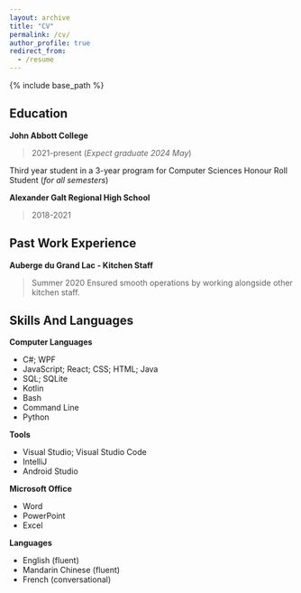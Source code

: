 ```yaml
---
layout: archive
title: "CV"
permalink: /cv/
author_profile: true
redirect_from:
  - /resume
---
```


{% include base_path %}

## Education

**John Abbott College**
> 2021-present (_Expect graduate 2024 May_)

Third year student in a 3-year program for Computer Sciences Honour Roll Student (_for all semesters_)

**Alexander Galt Regional High School**
> 2018-2021


## Past Work Experience

**Auberge du Grand Lac - Kitchen Staff**
> Summer 2020
Ensured smooth operations by working alongside other kitchen staff.

## Skills And Languages

**Computer Languages**
- C#; WPF
- JavaScript; React; CSS; HTML; Java
- SQL; SQLite
- Kotlin
- Bash
- Command Line
- Python

**Tools**
- Visual Studio; Visual Studio Code
-  IntelliJ
- Android Studio

**Microsoft Office**
- Word
- PowerPoint
- Excel

**Languages**
- English (fluent)
- Mandarin Chinese (fluent)
- French (conversational)
